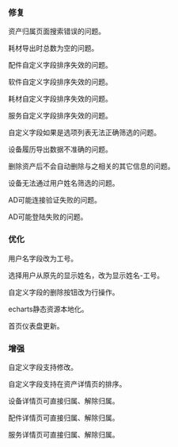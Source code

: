 ### 修复

资产归属页面搜索错误的问题。

耗材导出时总数为空的问题。

配件自定义字段排序失效的问题。

软件自定义字段排序失效的问题。

耗材自定义字段排序失效的问题。

服务自定义字段排序失效的问题。

自定义字段如果是选项列表无法正确筛选的问题。

设备履历导出数据不准确的问题。

删除资产后不会自动删除与之相关的其它信息的问题。

设备无法通过用户姓名筛选的问题。

AD可能连接验证失败的问题。

AD可能登陆失败的问题。

### 优化

用户名字段改为工号。

选择用户从原先的显示姓名，改为显示姓名-工号。

自定义字段的删除按钮改为行操作。

echarts静态资源本地化。

首页仪表盘更新。

### 增强

自定义字段支持修改。

自定义字段支持在资产详情页的排序。

设备详情页可直接归属、解除归属。

配件详情页可直接归属、解除归属。

服务详情页可直接归属、解除归属。
